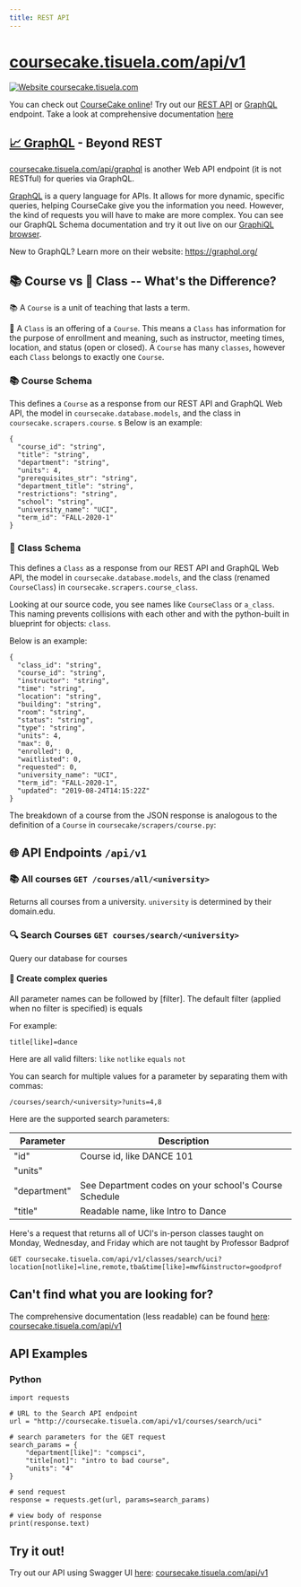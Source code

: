 ```yaml
---
title: REST API
---
```

# [coursecake.tisuela.com/api/v1](http://coursecake.tisuela.com/api/v1)
 [![Website coursecake.tisuela.com](https://img.shields.io/website?label=Web%20API&up_color=success&up_message=up&url=https%3A%2F%2Fcoursecake.tisuela.com)](https://coursecake.tisuela.com/)

You can check out [CourseCake online](coursecake.tisuela.com)! Try out our [REST API](http://coursecake.tisuela.com/api/v1) or [GraphQL](http://coursecake.tisuela.com/api/graphql) endpoint. Take a look at comprehensive documentation [here](http://coursecake.tisuela.com/api/v1)


## [📈 GraphQL](http://coursecake.tisuela.com/api/graphql) - Beyond REST
[coursecake.tisuela.com/api/graphql](http://coursecake.tisuela.com/api/graphql) is another Web API endpoint (it is not RESTful) for queries via GraphQL.

[GraphQL](https://graphql.org/) is a query language for APIs. It allows for more dynamic, specific queries, helping CourseCake give you the information you need. However, the kind of requests you will have to make are more complex. You can see our GraphQL Schema documentation and try it out live on our [GraphiQL browser](http://coursecake.tisuela.com/api/graphql).  

New to GraphQL? Learn more on their website: https://graphql.org/

## 📚 Course vs 📝 Class -- What's the Difference?
📚 A `Course` is a unit of teaching that lasts a term.

📝 A `Class` is an offering of a `Course`. This means a `Class` has information for the purpose of enrollment and meaning, such as  instructor, meeting times, location, and status (open or closed). A `Course` has many `classes`, however each `Class` belongs to exactly one `Course`.


### 📚 Course Schema
This defines a `Course` as a response from our REST API and GraphQL Web API, the model in `coursecake.database.models`, and the class in `coursecake.scrapers.course`.
s
Below is an example:
```
{
  "course_id": "string",
  "title": "string",
  "department": "string",
  "units": 4,
  "prerequisites_str": "string",
  "department_title": "string",
  "restrictions": "string",
  "school": "string",
  "university_name": "UCI",
  "term_id": "FALL-2020-1"
}

```

### 📝 Class Schema
This defines a `Class` as a response from our REST API and GraphQL Web API, the model in `coursecake.database.models`, and the class (renamed `CourseClass`) in `coursecake.scrapers.course_class`.

Looking at our source code, you see names like `CourseClass` or `a_class`. This naming prevents collisions with each other and with the python-built in blueprint for objects: `class`.

Below is an example:
```
{
  "class_id": "string",
  "course_id": "string",
  "instructor": "string",
  "time": "string",
  "location": "string",
  "building": "string",
  "room": "string",
  "status": "string",
  "type": "string",
  "units": 4,
  "max": 0,
  "enrolled": 0,
  "waitlisted": 0,
  "requested": 0,
  "university_name": "UCI",
  "term_id": "FALL-2020-1",
  "updated": "2019-08-24T14:15:22Z"
}
```

The breakdown of a course from the JSON response is analogous to the definition of a `Course` in `coursecake/scrapers/course.py`:

## 🌐 API Endpoints `/api/v1`

### 📚 All courses `GET /courses/all/<university>`
Returns all courses from a university.
`university` is determined by their domain.edu.

### 🔍 Search Courses `GET courses/search/<university>`
Query our database for courses


#### 🔬 Create complex queries
All parameter names can be followed by [filter].
The default filter (applied when no filter is specified) is equals

For example:
```
title[like]=dance
```

Here are all valid filters:
`like`
`notlike`
`equals`
`not`

You can search for multiple values for a parameter by separating them with commas:
```
/courses/search/<university>?units=4,8
```

Here are the supported search parameters:

Parameter |  Description
--- | ---
"id" | Course id, like DANCE 101
"units" |
"department" | See Department codes on your school's Course Schedule
"title" | Readable name, like Intro to Dance


Here's a request that returns all of UCI's in-person classes taught on Monday, Wednesday, and Friday which are not taught by Professor Badprof
```
GET coursecake.tisuela.com/api/v1/classes/search/uci?location[notlike]=line,remote,tba&time[like]=mwf&instructor=goodprof
```



## Can't find what you are looking for?
The comprehensive documentation (less readable) can be found [here](http://coursecake.tisuela.com/api/v1):
[coursecake.tisuela.com/api/v1](http://coursecake.tisuela.com/api/v1)


## API Examples

### Python
```
import requests

# URL to the Search API endpoint
url = "http://coursecake.tisuela.com/api/v1/courses/search/uci"    

# search parameters for the GET request
search_params = {
    "department[like]": "compsci",
    "title[not]": "intro to bad course",
    "units": "4"
}

# send request
response = requests.get(url, params=search_params)

# view body of response
print(response.text)
```

## Try it out!
Try out our API using Swagger UI [here](http://coursecake.tisuela.com/api/v1):
[coursecake.tisuela.com/api/v1](http://coursecake.tisuela.com/api/v1)
